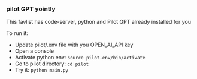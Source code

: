 ### pilot GPT yointly
This favlist has code-server, python and Pilot GPT already installed for you

To run it:
 * Update pilot/.env file with you OPEN_AI_API key
 * Open a console
 * Activate python env: `source pilot-env/bin/activate`
 * Go to pilot directory: `cd pilot`
 * Try it: `python main.py`
